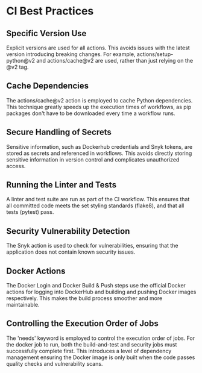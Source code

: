 # CI Best Practices

## Specific Version Use
Explicit versions are used for all actions. This avoids issues with the latest version introducing breaking changes. For example, actions/setup-python@v2 and actions/cache@v2 are used, rather than just relying on the @v2 tag.

## Cache Dependencies
The actions/cache@v2 action is employed to cache Python dependencies. This technique greatly speeds up the execution times of workflows, as pip packages don't have to be downloaded every time a workflow runs.

## Secure Handling of Secrets
Sensitive information, such as Dockerhub credentials and Snyk tokens, are stored as secrets and referenced in workflows. This avoids directly storing sensitive information in version control and complicates unauthorized access.

## Running the Linter and Tests
A linter and test suite are run as part of the CI workflow. This ensures that all committed code meets the set styling standards (flake8), and that all tests (pytest) pass.

## Security Vulnerability Detection
The Snyk action is used to check for vulnerabilities, ensuring that the application does not contain known security issues.

## Docker Actions
The Docker Login and Docker Build & Push steps use the official Docker actions for logging into DockerHub and building and pushing Docker images respectively. This makes the build process smoother and more maintainable.

## Controlling the Execution Order of Jobs
The 'needs' keyword is employed to control the execution order of jobs. For the docker job to run, both the build-and-test and security jobs must successfully complete first. This introduces a level of dependency management ensuring the Docker image is only built when the code passes quality checks and vulnerability scans.